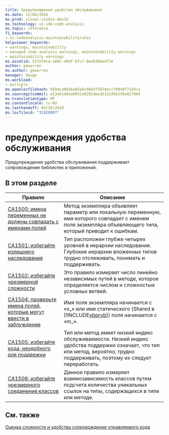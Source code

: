 ```yaml
---
title: предупреждения удобства обслуживания
ms.date: 11/04/2016
ms.prod: visual-studio-dev15
ms.technology: vs-ide-code-analysis
ms.topic: reference
f1_keywords:
- vs.codeanalysis.maintainabilityrules
helpviewer_keywords:
- warnings, maintainability
- managed code analysis warnings, maintainability warnings
- maintainability warnings
ms.assetid: 537e70ca-a88c-49df-bfc7-0ee63bbe4f16
author: gewarren
ms.author: gewarren
manager: douge
ms.workload:
- multiple
ms.openlocfilehash: 058dca04aba85a8c00e5f587deccf0940f71d4c5
ms.sourcegitcommit: e13e61ddea6032a8282abe16131d9e136a927984
ms.translationtype: MT
ms.contentlocale: ru-RU
ms.lasthandoff: 04/26/2018
ms.locfileid: "31920007"
---
```

# <a name="maintainability-warnings"></a>предупреждения удобства обслуживания
Предупреждения удобства обслуживания поддерживает сопровождение библиотек и приложений.

## <a name="in-this-section"></a>В этом разделе

|Правило|Описание|
|----------|-----------------|
|[CA1500: имена переменных не должны совпадать с именами полей](../code-quality/ca1500-variable-names-should-not-match-field-names.md)|Метод экземпляра объявляет параметр или локальную переменную, имя которого совпадает с именем поля экземпляра объявляющего типа, который приводит к ошибкам.|
|[CA1501: избегайте излишнего наследования](../code-quality/ca1501-avoid-excessive-inheritance.md)|Тип расположен глубже четырех уровней в иерархии наследования. Глубокие иерархии вложенных типов трудно отслеживать, понимать и поддерживать.|
|[CA1502: избегайте чрезмерной сложности](../code-quality/ca1502-avoid-excessive-complexity.md)|Это правило измеряет число линейно независимых путей в методе, которое определяется числом и сложностью условных ветвей.|
|[CA1504: проверьте имена полей, которые могут ввести в заблуждение](../code-quality/ca1504-review-misleading-field-names.md)|Имя поля экземпляра начинается с «s_» или имя статического (Shared в [!INCLUDE[vbprvb](../code-quality/includes/vbprvb_md.md)]) поля начинается с «m_».|
|[CA1505: избегайте кода, неудобного для поддержки](../code-quality/ca1505-avoid-unmaintainable-code.md)|Тип или метод имеет низкий индекс обслуживаемости. Низкий индекс удобства поддержки означает, что тип или метод, вероятно, трудно поддерживать, поэтому их следует переработать.|
|[CA1506: избегайте чрезмерного соединения классов](../code-quality/ca1506-avoid-excessive-class-coupling.md)|Данное правило измеряет взаимозависимость классов путем подсчета количества уникальных ссылок на типы, содержащихся в типе или методе.|

## <a name="see-also"></a>См. также
 [Оценка сложности и удобства сопровождения управляемого кода](../code-quality/measuring-complexity-and-maintainability-of-managed-code.md)